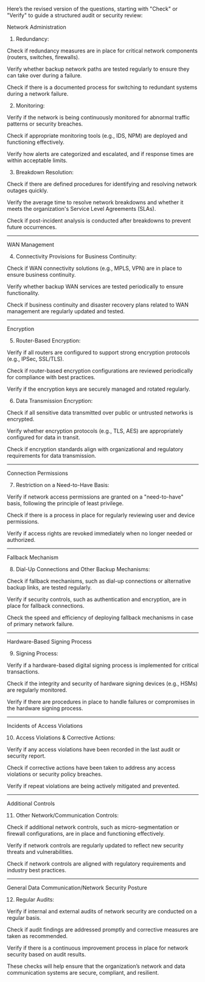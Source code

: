 Here’s the revised version of the questions, starting with "Check" or "Verify" to guide a structured audit or security review:

Network Administration

1. Redundancy:

Check if redundancy measures are in place for critical network components (routers, switches, firewalls).

Verify whether backup network paths are tested regularly to ensure they can take over during a failure.

Check if there is a documented process for switching to redundant systems during a network failure.



2. Monitoring:

Verify if the network is being continuously monitored for abnormal traffic patterns or security breaches.

Check if appropriate monitoring tools (e.g., IDS, NPM) are deployed and functioning effectively.

Verify how alerts are categorized and escalated, and if response times are within acceptable limits.



3. Breakdown Resolution:

Check if there are defined procedures for identifying and resolving network outages quickly.

Verify the average time to resolve network breakdowns and whether it meets the organization's Service Level Agreements (SLAs).

Check if post-incident analysis is conducted after breakdowns to prevent future occurrences.





---

WAN Management

4. Connectivity Provisions for Business Continuity:

Check if WAN connectivity solutions (e.g., MPLS, VPN) are in place to ensure business continuity.

Verify whether backup WAN services are tested periodically to ensure functionality.

Check if business continuity and disaster recovery plans related to WAN management are regularly updated and tested.





---

Encryption

5. Router-Based Encryption:

Verify if all routers are configured to support strong encryption protocols (e.g., IPSec, SSL/TLS).

Check if router-based encryption configurations are reviewed periodically for compliance with best practices.

Verify if the encryption keys are securely managed and rotated regularly.



6. Data Transmission Encryption:

Check if all sensitive data transmitted over public or untrusted networks is encrypted.

Verify whether encryption protocols (e.g., TLS, AES) are appropriately configured for data in transit.

Check if encryption standards align with organizational and regulatory requirements for data transmission.





---

Connection Permissions

7. Restriction on a Need-to-Have Basis:

Verify if network access permissions are granted on a "need-to-have" basis, following the principle of least privilege.

Check if there is a process in place for regularly reviewing user and device permissions.

Verify if access rights are revoked immediately when no longer needed or authorized.





---

Fallback Mechanism

8. Dial-Up Connections and Other Backup Mechanisms:

Check if fallback mechanisms, such as dial-up connections or alternative backup links, are tested regularly.

Verify if security controls, such as authentication and encryption, are in place for fallback connections.

Check the speed and efficiency of deploying fallback mechanisms in case of primary network failure.





---

Hardware-Based Signing Process

9. Signing Process:

Verify if a hardware-based digital signing process is implemented for critical transactions.

Check if the integrity and security of hardware signing devices (e.g., HSMs) are regularly monitored.

Verify if there are procedures in place to handle failures or compromises in the hardware signing process.





---

Incidents of Access Violations

10. Access Violations & Corrective Actions:

Verify if any access violations have been recorded in the last audit or security report.

Check if corrective actions have been taken to address any access violations or security policy breaches.

Verify if repeat violations are being actively mitigated and prevented.





---

Additional Controls

11. Other Network/Communication Controls:

Check if additional network controls, such as micro-segmentation or firewall configurations, are in place and functioning effectively.

Verify if network controls are regularly updated to reflect new security threats and vulnerabilities.

Check if network controls are aligned with regulatory requirements and industry best practices.





---

General Data Communication/Network Security Posture

12. Regular Audits:

Verify if internal and external audits of network security are conducted on a regular basis.

Check if audit findings are addressed promptly and corrective measures are taken as recommended.

Verify if there is a continuous improvement process in place for network security based on audit results.




These checks will help ensure that the organization’s network and data communication systems are secure, compliant, and resilient.

